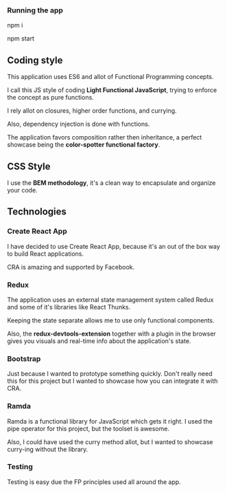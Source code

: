 ### Running the app
npm i

npm start

## Coding style
This application uses ES6 and allot of Functional Programming concepts.

I call this JS style of coding **Light Functional JavaScript**, trying to enforce the concept as pure functions.

I rely allot on closures, higher order functions, and currying.

Also, dependency injection is done with functions.

The application favors composition rather then inheritance, a perfect showcase being the **color-spotter functional factory**.

## CSS Style
I use the **BEM methodology**, it's a clean way to encapsulate and organize your code.

## Technologies

### Create React App
I have decided to use Create React App, because it's an out of the box way to build React applications.

CRA is amazing and supported by Facebook.

### Redux
The application uses an external state management system called Redux and some of it's libraries like React Thunks.

Keeping the state separate allows me to use only functional components.

Also, the **redux-devtools-extension** together with a plugin in the browser gives you visuals and real-time info about the application's state.

### Bootstrap
Just because I wanted to prototype something quickly. Don't really need this for this project but I wanted to showcase how you can integrate it with CRA.

### Ramda
Ramda is a functional library for JavaScript which gets it right.
I used the pipe operator for this project, but the toolset is awesome.

Also, I could have used the curry method allot, but I wanted to showcase curry-ing without the library.

### Testing

Testing is easy due the FP principles used all around the app.

